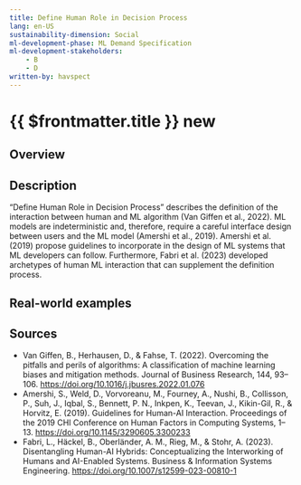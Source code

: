 ```yaml
---
title: Define Human Role in Decision Process
lang: en-US
sustainability-dimension: Social
ml-development-phase: ML Demand Specification
ml-development-stakeholders: 
    - B
    - D
written-by: havspect
---
```


<script setup>
import DPOverview from '../../components/DPOverview.vue'
</script>


# {{ $frontmatter.title }} <Badge type="tip">new</Badge>

## Overview
<DPOverview />

## Description
“Define Human Role in Decision Process” describes the definition of the interaction between human and ML algorithm (Van Giffen et al., 2022). ML models are indeterministic and, therefore, require a careful interface design between users and the ML model (Amershi et al., 2019). Amershi et al. (2019) propose guidelines to incorporate in the design of ML systems that ML developers can follow. Furthermore, Fabri et al. (2023) developed archetypes of human ML interaction that can supplement the definition process. 

## Real-world examples 


## Sources 
- Van Giffen, B., Herhausen, D., & Fahse, T. (2022). Overcoming the pitfalls and perils of algorithms: A classification of machine learning biases and mitigation methods. Journal of Business Research, 144, 93–106. https://doi.org/10.1016/j.jbusres.2022.01.076
- Amershi, S., Weld, D., Vorvoreanu, M., Fourney, A., Nushi, B., Collisson, P., Suh, J., Iqbal, S., Bennett, P. N., Inkpen, K., Teevan, J., Kikin-Gil, R., & Horvitz, E. (2019). Guidelines for Human-AI Interaction. Proceedings of the 2019 CHI Conference on Human Factors in Computing Systems, 1–13. https://doi.org/10.1145/3290605.3300233
- Fabri, L., Häckel, B., Oberländer, A. M., Rieg, M., & Stohr, A. (2023). Disentangling Human-AI Hybrids: Conceptualizing the Interworking of Humans and AI-Enabled Systems. Business & Information Systems Engineering. https://doi.org/10.1007/s12599-023-00810-1



